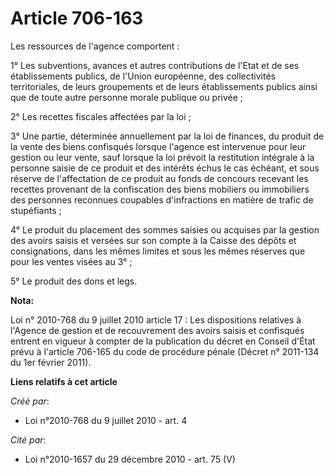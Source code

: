 # Article 706-163

Les ressources de l'agence comportent : 

1° Les subventions, avances et autres contributions de l'Etat et de ses établissements publics, de l'Union européenne, des
collectivités territoriales, de leurs groupements et de leurs établissements publics ainsi que de toute autre personne morale
publique ou privée ; 

2° Les recettes fiscales affectées par la loi ; 

3° Une partie, déterminée annuellement par la loi de finances, du produit de la vente des biens confisqués lorsque l'agence
est intervenue pour leur gestion ou leur vente, sauf lorsque la loi prévoit la restitution intégrale à la personne saisie de
ce produit et des intérêts échus le cas échéant, et sous réserve de l'affectation de ce produit au fonds de concours recevant
les recettes provenant de la confiscation des biens mobiliers ou immobiliers des personnes reconnues coupables d'infractions
en matière de trafic de stupéfiants ; 

4° Le produit du placement des sommes saisies ou acquises par la gestion des avoirs saisis et versées sur son compte à la
Caisse des dépôts et consignations, dans les mêmes limites et sous les mêmes réserves que pour les ventes visées au 3° ; 

5° Le produit des dons et legs.

**Nota:**

Loi n° 2010-768 du 9 juillet 2010 article 17 : Les dispositions relatives à l'Agence de gestion et de recouvrement des avoirs
saisis et confisqués entrent en vigueur à compter de la publication du décret en Conseil d'État prévu à l'article 706-165 du
code de procédure pénale (Décret n° 2011-134 du 1er février 2011).

**Liens relatifs à cet article**

_Créé par_:

  - Loi n°2010-768 du 9 juillet 2010 - art. 4

_Cité par_:

  - Loi n°2010-1657 du 29 décembre 2010 - art. 75 (V)
